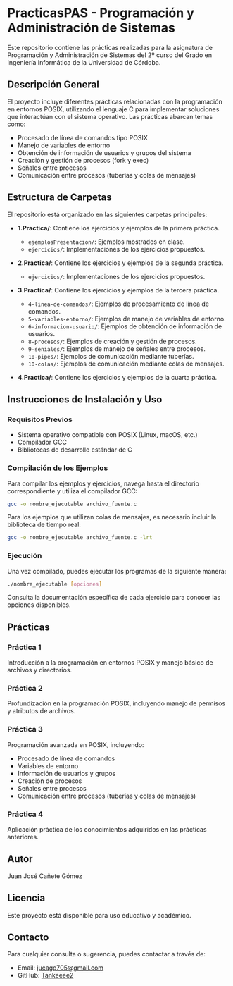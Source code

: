 # PracticasPAS - Programación y Administración de Sistemas

Este repositorio contiene las prácticas realizadas para la asignatura de Programación y Administración de Sistemas del 2º curso del Grado en Ingeniería Informática de la Universidad de Córdoba.

## Descripción General

El proyecto incluye diferentes prácticas relacionadas con la programación en entornos POSIX, utilizando el lenguaje C para implementar soluciones que interactúan con el sistema operativo. Las prácticas abarcan temas como:

- Procesado de línea de comandos tipo POSIX
- Manejo de variables de entorno
- Obtención de información de usuarios y grupos del sistema
- Creación y gestión de procesos (fork y exec)
- Señales entre procesos
- Comunicación entre procesos (tuberías y colas de mensajes)

## Estructura de Carpetas

El repositorio está organizado en las siguientes carpetas principales:

- **1.Practica/**: Contiene los ejercicios y ejemplos de la primera práctica.
  - `ejemplosPresentacion/`: Ejemplos mostrados en clase.
  - `ejercicios/`: Implementaciones de los ejercicios propuestos.

- **2.Practica/**: Contiene los ejercicios y ejemplos de la segunda práctica.
  - `ejercicios/`: Implementaciones de los ejercicios propuestos.

- **3.Practica/**: Contiene los ejercicios y ejemplos de la tercera práctica.
  - `4-linea-de-comandos/`: Ejemplos de procesamiento de línea de comandos.
  - `5-variables-entorno/`: Ejemplos de manejo de variables de entorno.
  - `6-informacion-usuario/`: Ejemplos de obtención de información de usuarios.
  - `8-procesos/`: Ejemplos de creación y gestión de procesos.
  - `9-seniales/`: Ejemplos de manejo de señales entre procesos.
  - `10-pipes/`: Ejemplos de comunicación mediante tuberías.
  - `10-colas/`: Ejemplos de comunicación mediante colas de mensajes.

- **4.Practica/**: Contiene los ejercicios y ejemplos de la cuarta práctica.

## Instrucciones de Instalación y Uso

### Requisitos Previos

- Sistema operativo compatible con POSIX (Linux, macOS, etc.)
- Compilador GCC
- Bibliotecas de desarrollo estándar de C

### Compilación de los Ejemplos

Para compilar los ejemplos y ejercicios, navega hasta el directorio correspondiente y utiliza el compilador GCC:

```bash
gcc -o nombre_ejecutable archivo_fuente.c
```

Para los ejemplos que utilizan colas de mensajes, es necesario incluir la biblioteca de tiempo real:

```bash
gcc -o nombre_ejecutable archivo_fuente.c -lrt
```

### Ejecución

Una vez compilado, puedes ejecutar los programas de la siguiente manera:

```bash
./nombre_ejecutable [opciones]
```

Consulta la documentación específica de cada ejercicio para conocer las opciones disponibles.

## Prácticas

### Práctica 1
Introducción a la programación en entornos POSIX y manejo básico de archivos y directorios.

### Práctica 2
Profundización en la programación POSIX, incluyendo manejo de permisos y atributos de archivos.

### Práctica 3
Programación avanzada en POSIX, incluyendo:
- Procesado de línea de comandos
- Variables de entorno
- Información de usuarios y grupos
- Creación de procesos
- Señales entre procesos
- Comunicación entre procesos (tuberías y colas de mensajes)

### Práctica 4
Aplicación práctica de los conocimientos adquiridos en las prácticas anteriores.

## Autor

Juan José Cañete Gómez

## Licencia

Este proyecto está disponible para uso educativo y académico.

## Contacto

Para cualquier consulta o sugerencia, puedes contactar a través de:
- Email: jucago705@gmail.com
- GitHub: [Tankeeee2](https://github.com/Tankeeee2)
